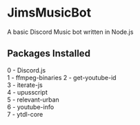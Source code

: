 # JimsMusicBot
A basic Discord Music bot written in Node.js

## Packages Installed
0 - Discord.js   
1 - ffmpeg-binaries 
2 - get-youtube-id  
3 - iterate-js  
4 - upusscript  
5 - relevant-urban  
6 - youtube-info  
7 - ytdl-core  
